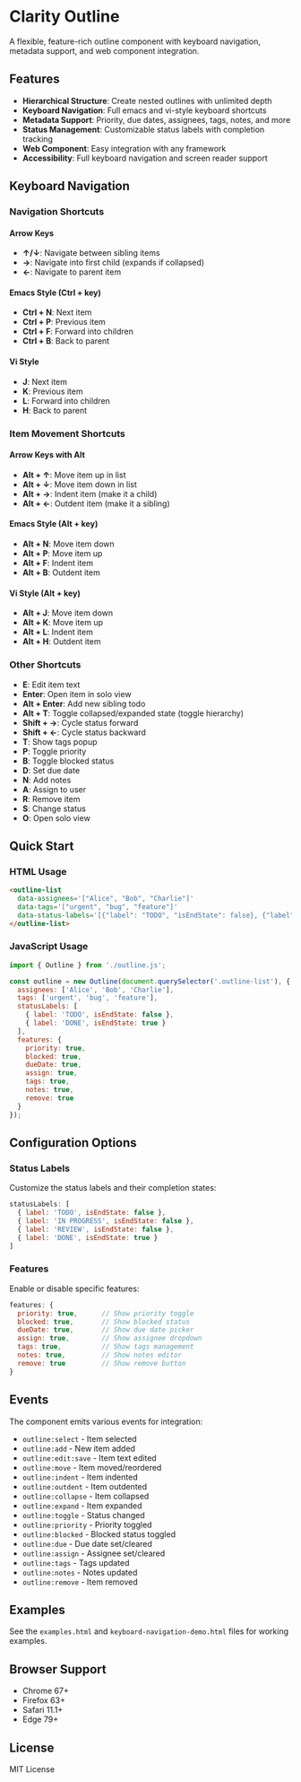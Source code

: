 # Clarity Outline

A flexible, feature-rich outline component with keyboard navigation, metadata support, and web component integration.

## Features

- **Hierarchical Structure**: Create nested outlines with unlimited depth
- **Keyboard Navigation**: Full emacs and vi-style keyboard shortcuts
- **Metadata Support**: Priority, due dates, assignees, tags, notes, and more
- **Status Management**: Customizable status labels with completion tracking
- **Web Component**: Easy integration with any framework
- **Accessibility**: Full keyboard navigation and screen reader support

## Keyboard Navigation

### Navigation Shortcuts

#### Arrow Keys
- **↑/↓**: Navigate between sibling items
- **→**: Navigate into first child (expands if collapsed)
- **←**: Navigate to parent item

#### Emacs Style (Ctrl + key)
- **Ctrl + N**: Next item
- **Ctrl + P**: Previous item  
- **Ctrl + F**: Forward into children
- **Ctrl + B**: Back to parent

#### Vi Style
- **J**: Next item
- **K**: Previous item
- **L**: Forward into children
- **H**: Back to parent

### Item Movement Shortcuts

#### Arrow Keys with Alt
- **Alt + ↑**: Move item up in list
- **Alt + ↓**: Move item down in list
- **Alt + →**: Indent item (make it a child)
- **Alt + ←**: Outdent item (make it a sibling)

#### Emacs Style (Alt + key)
- **Alt + N**: Move item down
- **Alt + P**: Move item up
- **Alt + F**: Indent item
- **Alt + B**: Outdent item

#### Vi Style (Alt + key)
- **Alt + J**: Move item down
- **Alt + K**: Move item up
- **Alt + L**: Indent item
- **Alt + H**: Outdent item

### Other Shortcuts

- **E**: Edit item text
- **Enter**: Open item in solo view
- **Alt + Enter**: Add new sibling todo
- **Alt + T**: Toggle collapsed/expanded state (toggle hierarchy)
- **Shift + →**: Cycle status forward
- **Shift + ←**: Cycle status backward
- **T**: Show tags popup
- **P**: Toggle priority
- **B**: Toggle blocked status
- **D**: Set due date
- **N**: Add notes
- **A**: Assign to user
- **R**: Remove item
- **S**: Change status
- **O**: Open solo view

## Quick Start

### HTML Usage

```html
<outline-list 
  data-assignees='["Alice", "Bob", "Charlie"]'
  data-tags='["urgent", "bug", "feature"]'
  data-status-labels='[{"label": "TODO", "isEndState": false}, {"label": "DONE", "isEndState": true}]'>
</outline-list>
```

### JavaScript Usage

```javascript
import { Outline } from './outline.js';

const outline = new Outline(document.querySelector('.outline-list'), {
  assignees: ['Alice', 'Bob', 'Charlie'],
  tags: ['urgent', 'bug', 'feature'],
  statusLabels: [
    { label: 'TODO', isEndState: false },
    { label: 'DONE', isEndState: true }
  ],
  features: {
    priority: true,
    blocked: true,
    dueDate: true,
    assign: true,
    tags: true,
    notes: true,
    remove: true
  }
});
```

## Configuration Options

### Status Labels
Customize the status labels and their completion states:

```javascript
statusLabels: [
  { label: 'TODO', isEndState: false },
  { label: 'IN PROGRESS', isEndState: false },
  { label: 'REVIEW', isEndState: false },
  { label: 'DONE', isEndState: true }
]
```

### Features
Enable or disable specific features:

```javascript
features: {
  priority: true,      // Show priority toggle
  blocked: true,       // Show blocked status
  dueDate: true,       // Show due date picker
  assign: true,        // Show assignee dropdown
  tags: true,          // Show tags management
  notes: true,         // Show notes editor
  remove: true         // Show remove button
}
```

## Events

The component emits various events for integration:

- `outline:select` - Item selected
- `outline:add` - New item added
- `outline:edit:save` - Item text edited
- `outline:move` - Item moved/reordered
- `outline:indent` - Item indented
- `outline:outdent` - Item outdented
- `outline:collapse` - Item collapsed
- `outline:expand` - Item expanded
- `outline:toggle` - Status changed
- `outline:priority` - Priority toggled
- `outline:blocked` - Blocked status toggled
- `outline:due` - Due date set/cleared
- `outline:assign` - Assignee set/cleared
- `outline:tags` - Tags updated
- `outline:notes` - Notes updated
- `outline:remove` - Item removed

## Examples

See the `examples.html` and `keyboard-navigation-demo.html` files for working examples.

## Browser Support

- Chrome 67+
- Firefox 63+
- Safari 11.1+
- Edge 79+

## License

MIT License
